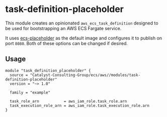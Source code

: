 # task-definition-placeholder

This module creates an opinionated `aws_ecs_task_definition` designed to be used for bootstrapping an AWS ECS Fargate service.

It uses [ecs-placeholder](https://github.com/Catalyst-Consulting-Group/ecs-placeholder) as the default image and configures it to publish on port `8080`.
Both of these options can be changed if desired.

## Usage

```
module "task_definition_placeholder" {
  source = "Catalyst-Consulting-Group/ecs/aws//modules/task-definition-placeholder"
  version = "~> 1.0"

  family = "example"

  task_role_arn           = aws_iam_role.task_role.arn
  task_execution_role_arn = aws_iam_role.task_execution_role.arn
}
```
